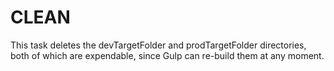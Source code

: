 # CLEAN
This task deletes the devTargetFolder and prodTargetFolder directories, both of which are expendable, since Gulp can re-build them at any moment.
